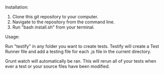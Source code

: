 Installation:

  1) Clone this git repository to your computer.
  2) Navigate to the repository from the command line.
  3) Run "bash install.sh" from your terminal.

Usage:

Run "testify" in any folder you want to create tests. Testify will create a Test Runner file and add a testing file for each .js file in the current directory.

Grunt watch will automatically be ran. This will rerun all of your tests when ever a test or your source files have been modified.